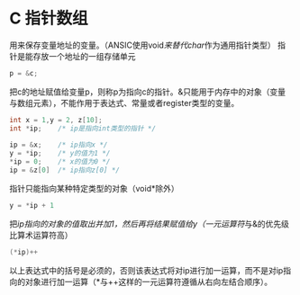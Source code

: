 # C 指针数组
用来保存变量地址的变量。（ANSIC使用void*来替代char*作为通用指针类型）
指针是能存放一个地址的一组存储单元
```c
p = &c;
```
把c的地址赋值给变量p，则称p为指向c的指针。&只能用于内存中的对象（变量与数组元素），不能作用于表达式、常量或者register类型的变量。
```c
int x = 1,y = 2, z[10];
int *ip;	/* ip是指向int类型的指针 */
	
ip = &x;	/* ip指向x */
y = *ip;	/* y的值为1 */
*ip = 0;	/* x的值为0 */
ip = &z[0]	/* ip指向z[0] */
```
指针只能指向某种特定类型的对象（void*除外）
```c
y = *ip + 1
```
把*ip指向的对象的值取出并加1，然后再将结果赋值给y（一元运算符*与&的优先级比算术运算符高）
```c
(*ip)++
```
以上表达式中的括号是必须的，否则该表达式将对ip进行加一运算，而不是对ip指向的对象进行加一运算（*与++这样的一元运算符遵循从右向左结合顺序）。

